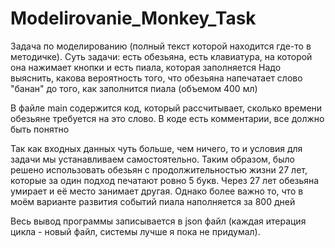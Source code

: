 # Modelirovanie_Monkey_Task

Задача по моделированию (полный текст которой находится где-то в методичке). 
Суть задачи: есть обезьяна, есть клавиатура, на которой она нажимает кнопки и есть пиала, которая заполняется
Надо выяснить, какова вероятность того, что обезьяна напечатает слово "банан" до того, как заполнится пиала (объемом 400 мл)

В файле main содержится код, который рассчитывает, сколько времени обезьяне требуется на это слово. В коде есть комментарии, все должно быть понятно

Так как входных данных чуть больше, чем ничего, то и условия для задачи мы устанавливаем самостоятельно. 
Таким образом, было решено использовать обезьян с продолжительностью жизни 27 лет, которые за один подход печатают ровно 5 букв. 
Через 27 лет обезьяна умирает и её место занимает другая. Однако более важно то, что в моём варианте развития событий пиала наполняется за 800 дней

Весь вывод программы записывается в json файл (каждая итерация цикла - новый файл, системы лучше я пока не придумал). 

